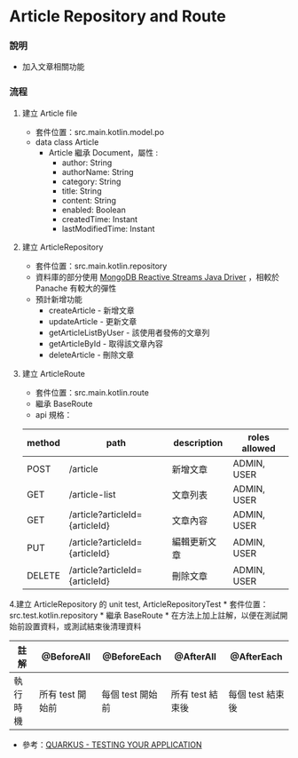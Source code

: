 # Article Repository and Route
### 說明
* 加入文章相關功能

### 流程
1. 建立 Article file
    * 套件位置：src.main.kotlin.model.po
    * data class Article
        * Article 繼承 Document，屬性 :
            * author: String
            * authorName: String
            * category: String
            * title: String
            * content: String
            * enabled: Boolean
            * createdTime: Instant
            * lastModifiedTime:  Instant
            

2. 建立 ArticleRepository
    * 套件位置：src.main.kotlin.repository
    * 資料庫的部分使用 [MongoDB Reactive Streams Java Driver](https://mongodb.github.io/mongo-java-driver-reactivestreams/)
      ，相較於 Panache 有較大的彈性
    * 預計新增功能
      * createArticle - 新增文章
      * updateArticle - 更新文章
      * getArticleListByUser - 該使用者發佈的文章列
      * getArticleById - 取得該文章內容
      * deleteArticle - 刪除文章
    

3. 建立 ArticleRoute
    * 套件位置：src.main.kotlin.route
    * 繼承 BaseRoute
    * api 規格：
   
    | method | path | description |  roles allowed |
    | -------- | -------- | -------- | -------- |
    | POST    | /article     | 新增文章    | ADMIN, USER |
    | GET     | /article-list     | 文章列表   | ADMIN, USER |
    | GET     | /article?articleId={articleId}    | 文章內容  | ADMIN, USER |
    | PUT     | /article?articleId={articleId}     | 編輯更新文章    | ADMIN, USER |
    | DELETE  | /article?articleId={articleId}       | 刪除文章   | ADMIN, USER |


4.建立 ArticleRepository 的 unit test, ArticleRepositoryTest
    * 套件位置：src.test.kotlin.repository
    * 繼承 BaseRoute
    * 在方法上加上註解，以便在測試開始前設置資料，或測試結束後清理資料

| 註解   | @BeforeAll | @BeforeEach  |  @AfterAll   |  @AfterEach  |
| -------- | -------- | -------- | -------- | -------- |
| 執行時機  |   所有 test 開始前  |  每個 test 開始前    |  所有 test 結束後  |   每個 test 結束後     |

* 參考：[QUARKUS - TESTING YOUR APPLICATION](https://quarkus.io/guides/getting-started-testing)